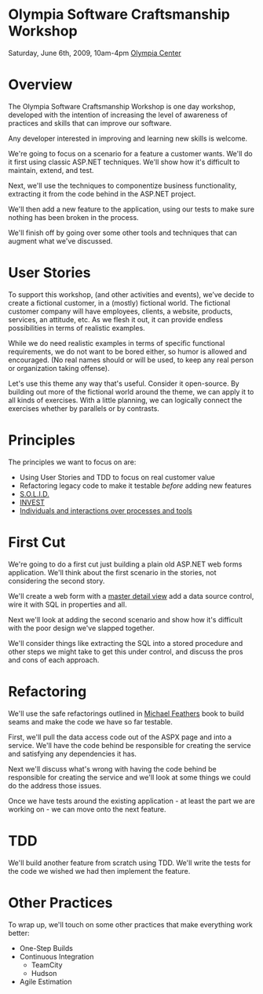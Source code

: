 Olympia Software Craftsmanship Workshop
=======================================
Saturday, June 6th, 2009, 10am-4pm
[Olympia Center][1]

# Overview

The Olympia Software Craftsmanship Workshop is one day workshop,
developed with the intention of increasing the level of awareness of
practices and skills that can improve our software.

Any developer interested in improving and learning new skills is
welcome.

We're going to focus on a scenario for a feature a customer
wants. We'll do it first using classic ASP.NET techniques. We'll show
how it's difficult to maintain, extend, and test.

Next, we'll use the techniques to componentize business functionality,
extracting it from the code behind in the ASP.NET project.

We'll then add a new feature to the application, using our tests to
make sure nothing has been broken in the process.

We'll finish off by going over some other tools and techniques that
can augment what we've discussed.

# User Stories

To support this workshop, (and other activities and events), we’ve
decide to create a fictional customer, in a (mostly) fictional
world. The fictional customer company will have employees, clients, a
website, products, services, an attitude, etc. As we flesh it out, it
can provide endless possibilities in terms of realistic examples.

While we do need realistic examples in terms of specific functional
requirements, we do not want to be bored either, so humor is allowed
and encouraged. (No real names should or will be used, to keep any
real person or organization taking offense).

Let's use this theme any way that's useful. Consider it
open-source. By building out more of the fictional world around the
theme, we can apply it to all kinds of exercises. With a little
planning, we can logically connect the exercises whether by parallels
or by contrasts.

# Principles

The principles we want to focus on are:

* Using User Stories and TDD to focus on real customer value
* Refactoring legacy code to make it testable *before* adding new features
* [S.O.L.I.D.][2]
* [INVEST][3]
* [Individuals and interactions over processes and tools][4]

# First Cut

We're going to do a first cut just building a plain old ASP.NET web
forms application. We'll think about the first scenario in the
stories, not considering the second story.

We'll create a web form with a [master detail view][5] add a data
source control, wire it with SQL in properties and all.

Next we'll look at adding the second scenario and show how it's
difficult with the poor design we've slapped together.

We'll consider things like extracting the SQL into a stored procedure
and other steps we might take to get this under control, and discuss
the pros and cons of each approach.

# Refactoring

We'll use the safe refactorings outlined in [Michael Feathers][6] book
to build seams and make the code we have so far testable.

First, we'll pull the data access code out of the ASPX page and into a
service.  We'll have the code behind be responsible for creating the
service and satisfying any dependencies it has.

Next we'll discuss what's wrong with having the code behind be
responsible for creating the service and we'll look at some things we
could do the address those issues.

Once we have tests around the existing application - at least the part
we are working on - we can move onto the next feature.

# TDD

We'll build another feature from scratch using TDD. We'll write the
tests for the code we wished we had then implement the feature.

# Other Practices

To wrap up, we'll touch on some other practices that make everything
work better:

* One-Step Builds
* Continuous Integration
  - TeamCity
  - Hudson
* Agile Estimation

[1]: http://maps.google.com/maps?f=q&source=s_q&hl=en&geocode=&q=olympia+center,+olympia,+wa&sll=37.0625,-95.677068&sspn=49.57764,114.257812&ie=UTF8&ll=47.041469,-122.913322&spn=0.083993,0.22316&t=h&z=13&iwloc=E
    "Olympia Center, on Google Maps"
[2]: http://blog.objectmentor.com/articles/2009/02/12/getting-a-solid-start
    "Getting a SOLID Start"
[3]: http://xp123.com/xplor/xp0308/index.shtml
    "INVEST in Good Stories, and SMART Tasks"
[4]: http://agilemanifesto.org/
    "Manifesto for Agile Software Development"
[5]: http://designingwebinterfaces.com/designing-web-interfaces-12-screen-patterns
    "12 Standard Screen Patterns"
[6]: http://www.amazon.com/gp/product/0131177052/ref=s9_sims_c2_s1_p14_i2?pf_rd_m=ATVPDKIKX0DER&pf_rd_s=center-2&pf_rd_r=0S8D0VHK1WGVWC6Q21Q7&pf_rd_t=101&pf_rd_p=470938631&pf_rd_i=507846
    "Working Effectively with Legacy Code"



